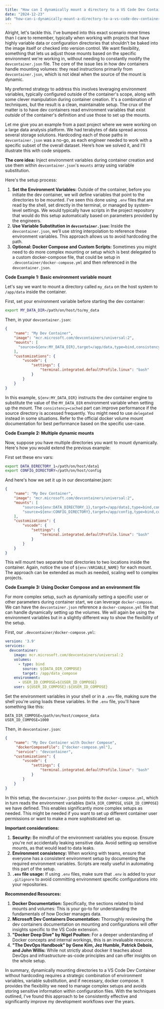 ```yaml
---
title: "How can I dynamically mount a directory to a VS Code Dev Container without hardcoding it in devcontainer.json?"
date: "2024-12-23"
id: "how-can-i-dynamically-mount-a-directory-to-a-vs-code-dev-container-without-hardcoding-it-in-devcontainerjson"
---
```


Alright, let's tackle this. I've bumped into this exact scenario more times than I care to remember, typically when working with projects that have highly variable data or configuration directories that shouldn't be baked into the image itself or checked into version control. We want flexibility, something that lets us adjust those mounts based on the specific environment we're working in, without needing to constantly modify the `devcontainer.json` file. The core of the issue lies in how dev containers handle mounting volumes: they read instructions primarily from `devcontainer.json`, which is not ideal when the source of the mount is dynamic.

My preferred strategy to address this involves leveraging environment variables, typically configured outside of the container's scope, along with some clever manipulation during container creation. It's a combination of techniques, but the result is a clean, maintainable setup. The crux of the matter is to have dev containers read environment variables that exist *outside* of the container's definition and use those to set up the mounts.

Let me give you an example from a past project where we were working on a large data analysis platform. We had terabytes of data spread across several storage solutions. Hardcoding each of those paths in `devcontainer.json` was a no-go, as each engineer needed to work with a specific subset of the overall dataset. Here’s how we solved it, and I'll illustrate this with code snippets.

**The core idea:** Inject environment variables during container creation and use them within `devcontainer.json`'s `mounts` array using variable substitution.

Here's the setup process:
1. **Set the Environment Variables:** Outside of the container, before you initiate the dev container, we will define variables that point to the directories to be mounted. I've seen this done using `.env` files that are read by the shell, set directly in the terminal, or managed by system-level settings. We would typically have scripts in the project repository that would do this setup automatically based on parameters provided by the engineers.
2. **Use Variable Substitution in `devcontainer.json`:** Inside the `devcontainer.json`, we’ll use string interpolation to reference these environment variables. This approach allows us to avoid hardcoding the path.
3. **Optional: Docker Compose and Custom Scripts:** Sometimes you might need to do more complex mounting or setup which is best delegated to a custom docker-compose file, that could be setup in `.devcontainer/docker-compose.yml` and then referenced in the `devcontainer.json`.

**Code Example 1: Basic environment variable mount**

Let's say we want to mount a directory called `my_data` on the host system to `/app/data` inside the container.

First, set your environment variable before starting the dev container:

```bash
export MY_DATA_DIR=/path/on/host/to/my_data
```

Then, in your `devcontainer.json`:

```json
{
    "name": "My Dev Container",
    "image": "mcr.microsoft.com/devcontainers/universal:2",
    "mounts": [
      "source=${env:MY_DATA_DIR},target=/app/data,type=bind,consistency=cached"
    ],
    "customizations": {
        "vscode": {
            "settings": {
                "terminal.integrated.defaultProfile.linux": "bash"
            }
        }
    }
}
```

In this example, `${env:MY_DATA_DIR}` instructs the dev container engine to substitute the value of the `MY_DATA_DIR` environment variable when setting up the mount. The `consistency=cached` part can improve performance if the source directory is accessed frequently. You might need to use `delegated` instead in some situations. Refer to the official docker volume mount documentation for best performance based on the specific use-case.

**Code Example 2: Multiple dynamic mounts**

Now, suppose you have multiple directories you want to mount dynamically. Here's how you would extend the previous example:

First set these env vars:

```bash
export DATA_DIRECTORY_1=/path/on/host/data1
export CONFIG_DIRECTORY=/path/on/host/config
```

And here's how we set it up in our devcontainer.json:

```json
{
    "name": "My Dev Container",
    "image": "mcr.microsoft.com/devcontainers/universal:2",
    "mounts": [
        "source=${env:DATA_DIRECTORY_1},target=/app/data1,type=bind,consistency=cached",
        "source=${env:CONFIG_DIRECTORY},target=/app/config,type=bind,consistency=cached"
    ],
    "customizations": {
        "vscode": {
            "settings": {
                "terminal.integrated.defaultProfile.linux": "bash"
            }
        }
    }
}
```

This will mount two separate host directories to two locations inside the container. Again, notice the use of `${env:VARIABLE_NAME}` for each mount. The approach can be extended as much as needed, scaling well to complex projects.

**Code Example 3: Using Docker Compose and an environment file**

For more complex setup, such as dynamically setting a specific user or other parameters during container start, we can leverage `docker-compose`. We can have the `devcontainer.json` reference a `docker-compose.yml` file that can handle dynamically setting up the volumes. We will again be using the environment variables but in a slightly different way to show the flexibility of the setup.

First, our `.devcontainer/docker-compose.yml`:

```yaml
version: '3.9'
services:
  devcontainer:
    image: mcr.microsoft.com/devcontainers/universal:2
    volumes:
      - type: bind
        source: ${DATA_DIR_COMPOSE}
        target: /app/data_compose
    environment:
      - USER_ID_COMPOSE=${USER_ID_COMPOSE}
    user: ${USER_ID_COMPOSE}:${USER_ID_COMPOSE}
```

Set the environment variables in your shell or in a `.env` file, making sure the shell you're using loads these variables. In the `.env` file, you'll have something like this:

```
DATA_DIR_COMPOSE=/path/on/host/compose_data
USER_ID_COMPOSE=1000
```

Then, in `devcontainer.json`:

```json
{
    "name": "My Dev Container with Docker Compose",
     "dockerComposeFile": ["docker-compose.yml"],
     "service": "devcontainer",
    "customizations": {
        "vscode": {
            "settings": {
                "terminal.integrated.defaultProfile.linux": "bash"
            }
        }
    }
}
```

In this setup, the `devcontainer.json` points to the `docker-compose.yml`, which in turn reads the environment variables (`DATA_DIR_COMPOSE`, `USER_ID_COMPOSE`) we have defined. This enables significantly more complex setups as needed. This might be needed if you want to set up different container user permissions or want to make a more sophisticated set up.

**Important considerations:**

1. **Security:** Be mindful of the environment variables you expose. Ensure you're not accidentally leaking sensitive data. Avoid setting up sensitive mounts, as that would lead to data leaks.
2. **Environment consistency:** When working with teams, ensure that everyone has a consistent environment setup by documenting the required environment variables. Scripts are really useful in automating this part of the setup.
3. **`.env` file usage:** If using `.env` files, make sure that `.env` is added to your `.gitignore` to avoid committing environment specific configurations into your repositories.

**Recommended Resources:**

1.  **Docker Documentation:** Specifically, the sections related to bind mounts and volumes: This is your go-to for understanding the fundamentals of how Docker manages data.
2.  **Microsoft Dev Containers Documentation:** Thoroughly reviewing the dev containers documentation on mounting and configurations will offer insights specific to the VS Code extension.
3.  **"Docker Deep Dive" by Nigel Poulton:** For a deeper understanding of Docker concepts and internal workings, this is an invaluable resource.
4.  **"The DevOps Handbook" by Gene Kim, Jez Humble, Patrick Debois, and John Willis:** While not strictly about docker it teaches about DevOps and infrastructure-as-code principles and can offer insights on the whole setup.

In summary, dynamically mounting directories to a VS Code Dev Container without hardcoding requires a strategic combination of environment variables, variable substitution, and if necessary, docker compose. It provides the flexibility we need to manage complex setups and avoids storing sensitive information within configuration files. With the techniques outlined, I’ve found this approach to be consistently effective and significantly improve my development workflows over the years.
